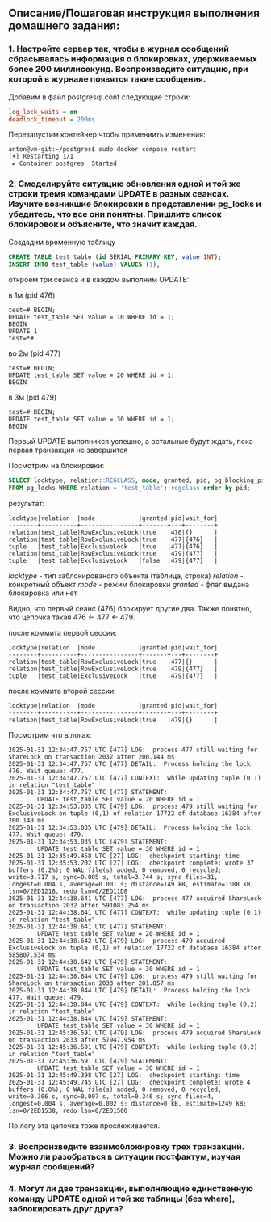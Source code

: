 ## Описание/Пошаговая инструкция выполнения домашнего задания:
### 1. Настройте сервер так, чтобы в журнал сообщений сбрасывалась информация о блокировках, удерживаемых более 200 миллисекунд. Воспроизведите ситуацию, при которой в журнале появятся такие сообщения.

Добавим в файл postgresql.conf следующие строки:
```ini
log_lock_waits = on
deadlock_timeout = 200ms
```
Перезапустим контейнер чтобы примениить изменения:
```
anton@vm-git:~/postgres$ sudo docker compose restart
[+] Restarting 1/1
 ✔ Container postgres  Started
```
### 2. Смоделируйте ситуацию обновления одной и той же строки тремя командами UPDATE в разных сеансах. Изучите возникшие блокировки в представлении pg_locks и убедитесь, что все они понятны. Пришлите список блокировок и объясните, что значит каждая.

Создадим временную таблицу 
```sql
CREATE TABLE test_table (id SERIAL PRIMARY KEY, value INT);
INSERT INTO test_table (value) VALUES (1);
```
откроем три сеанса и в каждом выполним UPDATE:

в 1м (pid 476)
```
test=# BEGIN;
UPDATE test_table SET value = 10 WHERE id = 1;
BEGIN
UPDATE 1
test=*#
```
во 2м (pid 477)
```
test=# BEGIN;
UPDATE test_table SET value = 20 WHERE id = 1;
BEGIN
```
в 3м (pid 479)
```
test=# BEGIN;
UPDATE test_table SET value = 30 WHERE id = 1;
BEGIN
```
Первый UPDATE выполниkся успешно, а остальные будут ждать, пока первая транзакция не завершится

Посмотрим на блокировки:
```sql
SELECT locktype, relation::REGCLASS, mode, granted, pid, pg_blocking_pids(pid) AS wait_for
FROM pg_locks WHERE relation = 'test_table'::regclass order by pid;
```
результат:
```
locktype|relation  |mode            |granted|pid|wait_for|
--------+----------+----------------+-------+---+--------+
relation|test_table|RowExclusiveLock|true   |476|{}      |
relation|test_table|RowExclusiveLock|true   |477|{476}   |
tuple   |test_table|ExclusiveLock   |true   |477|{476}   |
relation|test_table|RowExclusiveLock|true   |479|{477}   |
tuple   |test_table|ExclusiveLock   |false  |479|{477}   |
```
*locktype* - тип заблокированого объекта  (таблица, строка)
*relation* - конкретный объект 
*mode* - режим блокировки 
*granted* - флаг выдана блокировка или нет

Видно, что первый сеанс (476) блокирует другие два. Также понятно, что цепочка такая 476 <- 477 <- 479. 

после коммита первой сессии:
```
locktype|relation  |mode            |granted|pid|wait_for|
--------+----------+----------------+-------+---+--------+
relation|test_table|RowExclusiveLock|true   |477|{}      |
relation|test_table|RowExclusiveLock|true   |479|{477}   |
tuple   |test_table|ExclusiveLock   |true   |479|{477}   |
```
после коммита второй сессии:
```
locktype|relation  |mode            |granted|pid|wait_for|
--------+----------+----------------+-------+---+--------+
relation|test_table|RowExclusiveLock|true   |479|{}      |
```

Посмотрим что в логах:
```
2025-01-31 12:34:47.757 UTC [477] LOG:  process 477 still waiting for ShareLock on transaction 2032 after 200.144 ms
2025-01-31 12:34:47.757 UTC [477] DETAIL:  Process holding the lock: 476. Wait queue: 477.
2025-01-31 12:34:47.757 UTC [477] CONTEXT:  while updating tuple (0,1) in relation "test_table"
2025-01-31 12:34:47.757 UTC [477] STATEMENT:
        UPDATE test_table SET value = 20 WHERE id = 1
2025-01-31 12:34:53.035 UTC [479] LOG:  process 479 still waiting for ExclusiveLock on tuple (0,1) of relation 17722 of database 16384 after 200.140 ms
2025-01-31 12:34:53.035 UTC [479] DETAIL:  Process holding the lock: 477. Wait queue: 479.
2025-01-31 12:34:53.035 UTC [479] STATEMENT:
        UPDATE test_table SET value = 30 WHERE id = 1
2025-01-31 12:35:49.458 UTC [27] LOG:  checkpoint starting: time
2025-01-31 12:35:53.202 UTC [27] LOG:  checkpoint complete: wrote 37 buffers (0.2%); 0 WAL file(s) added, 0 removed, 0 recycled; write=3.717 s, sync=0.005 s, total=3.744 s; sync files=31, longest=0.004 s, average=0.001 s; distance=149 kB, estimate=1388 kB; lsn=0/2ED1218, redo lsn=0/2ED11D8
2025-01-31 12:44:38.641 UTC [477] LOG:  process 477 acquired ShareLock on transaction 2032 after 591083.254 ms
2025-01-31 12:44:38.641 UTC [477] CONTEXT:  while updating tuple (0,1) in relation "test_table"
2025-01-31 12:44:38.641 UTC [477] STATEMENT:
        UPDATE test_table SET value = 20 WHERE id = 1
2025-01-31 12:44:38.642 UTC [479] LOG:  process 479 acquired ExclusiveLock on tuple (0,1) of relation 17722 of database 16384 after 585807.534 ms
2025-01-31 12:44:38.642 UTC [479] STATEMENT:
        UPDATE test_table SET value = 30 WHERE id = 1
2025-01-31 12:44:38.844 UTC [479] LOG:  process 479 still waiting for ShareLock on transaction 2033 after 201.857 ms
2025-01-31 12:44:38.844 UTC [479] DETAIL:  Process holding the lock: 477. Wait queue: 479.
2025-01-31 12:44:38.844 UTC [479] CONTEXT:  while locking tuple (0,2) in relation "test_table"
2025-01-31 12:44:38.844 UTC [479] STATEMENT:
        UPDATE test_table SET value = 30 WHERE id = 1
2025-01-31 12:45:36.591 UTC [479] LOG:  process 479 acquired ShareLock on transaction 2033 after 57947.954 ms
2025-01-31 12:45:36.591 UTC [479] CONTEXT:  while locking tuple (0,2) in relation "test_table"
2025-01-31 12:45:36.591 UTC [479] STATEMENT:
        UPDATE test_table SET value = 30 WHERE id = 1
2025-01-31 12:45:49.398 UTC [27] LOG:  checkpoint starting: time
2025-01-31 12:45:49.745 UTC [27] LOG:  checkpoint complete: wrote 4 buffers (0.0%); 0 WAL file(s) added, 0 removed, 0 recycled; write=0.306 s, sync=0.007 s, total=0.346 s; sync files=4, longest=0.004 s, average=0.002 s; distance=0 kB, estimate=1249 kB; lsn=0/2ED1538, redo lsn=0/2ED1500
```
По логу эта цепочка тоже прослеживается.

### 3. Воспроизведите взаимоблокировку трех транзакций. Можно ли разобраться в ситуации постфактум, изучая журнал сообщений?

### 4. Могут ли две транзакции, выполняющие единственную команду UPDATE одной и той же таблицы (без where), заблокировать друг друга?